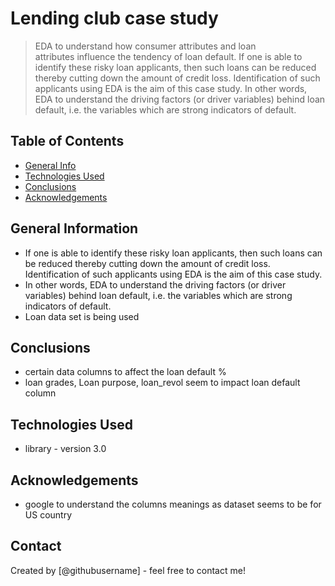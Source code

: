 # Lending club case study
> EDA to understand how consumer attributes and loan attributes influence the tendency of loan default.
> If one is able to identify these risky loan applicants, then such loans can be reduced thereby cutting down the amount of credit loss. Identification of such applicants using EDA is the aim of this case study.
> In other words, EDA to understand the driving factors (or driver variables) behind loan default, i.e. the variables which are strong indicators of default. 



## Table of Contents
* [General Info](#general-information)
* [Technologies Used](#technologies-used)
* [Conclusions](#conclusions)
* [Acknowledgements](#acknowledgements)

<!-- You can include any other section that is pertinent to your problem -->

## General Information
- If one is able to identify these risky loan applicants, then such loans can be reduced thereby cutting down the amount of credit loss. 		Identification of such applicants using EDA is the aim of this case study.
- In other words, EDA to understand the driving factors (or driver variables) behind loan default, i.e. the variables which are strong indicators of default. 
- Loan data set is being used


<!-- You don't have to answer all the questions - just the ones relevant to your project. -->

## Conclusions
- certain data columns to affect the loan default %
- loan grades, Loan purpose, loan_revol seem to impact loan default column


<!-- You don't have to answer all the questions - just the ones relevant to your project. -->


## Technologies Used
- library - version 3.0

<!-- As the libraries versions keep on changing, it is recommended to mention the version of library used in this project -->

## Acknowledgements
- google to understand the columns meanings as dataset seems to be for US country


## Contact
Created by [@githubusername] - feel free to contact me!


<!-- Optional -->
<!-- ## License -->
<!-- This project is open source and available under the [... License](). -->

<!-- You don't have to include all sections - just the one's relevant to your project -->